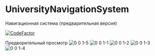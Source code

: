 # UniversityNavigationSystem
Навигационная система (предварительная версия)

[![CodeFactor](https://www.codefactor.io/repository/github/anamespace/universitynavigationsystem/badge)](https://www.codefactor.io/repository/github/anamespace/universitynavigationsystem)

Предворительный просмотр
![0 0 1-5](https://github.com/ANameSpace/UniversityNavigationSystem/assets/125720576/ac0806b0-5ffa-44dc-9e0e-eaad6f461c7b)
![0 0 1-1](https://github.com/ANameSpace/UniversityNavigationSystem/assets/125720576/55d8df89-543b-415e-b616-9c39bcb5214e)
![0 0 1-2](https://github.com/ANameSpace/UniversityNavigationSystem/assets/125720576/9c941595-a604-4057-8405-8c98cc5fe1dc)
![0 0 1-3](https://github.com/ANameSpace/UniversityNavigationSystem/assets/125720576/2df16c27-af6b-4d18-9b6b-e68d860b1525)
![0 0 1-4](https://github.com/ANameSpace/UniversityNavigationSystem/assets/125720576/963f2bd9-8fa3-4648-ae04-41764e19b6a7)

